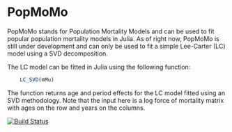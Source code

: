 # PopMoMo
PopMoMo stands for Population Mortality Models and can be used to fit popular population mortality models in Julia. As of right now, PopMoMo is still under development and can only be used to fit a simple Lee-Carter (LC) model using a SVD decomposition.

The LC model can be fitted in Julia using the following function:
``` julia
    LC_SVD(mMu)
```
The function returns age and period effects for the LC model fitted using an SVD methodology. Note that the input here is a log force of mortality matrix with ages on the row and years on the columns.


[![Build Status](https://github.com/sveekelen/JuMoMo.jl/actions/workflows/CI.yml/badge.svg?branch=master)](https://github.com/sveekelen/JuMoMo.jl/actions/workflows/CI.yml?query=branch%3Amaster)
